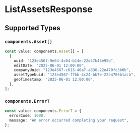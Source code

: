 # ListAssetsResponse


## Supported Types

### `components.Asset[]`

```typescript
const value: components.Asset[] = [
  {
    uuid: "123e4567-9e04-4c04-b14e-22e47b46e95b",
    editDate: "2025-06-01 12:00:00",
    companyUuid: "123e4567-c613-46a7-a836-22e470fc3b6b",
    assetTypeUuid: "123e4567-f7bb-4c24-bb7e-22e4786b1acb",
    geoTimestamp: "2025-06-01 12:00:00",
  },
];
```

### `components.ErrorT`

```typescript
const value: components.ErrorT = {
  errorCode: 1000,
  message: "An error occurred completing your request",
};
```

